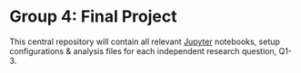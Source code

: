# Group 4: Final Project
This central repository will contain all relevant [Jupyter](https://jupyter.org/) notebooks, setup configurations & analysis files for each independent research question, Q1-3.
